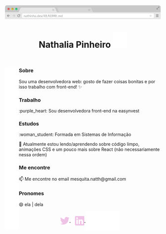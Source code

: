 <header>
  <img src="assets/browser.png" alt="topo do navegador com barra de endereço escrito nathinha.dev/README.md">
  <h1 align="center">
    Nathalia Pinheiro 
    <img src="assets/sparkles.svg" height="50" alt="três brilhinhos rosas piscando" />
  </h1>
</header>

<main>
  <img align="left" height="520px" alt="" src="assets/emptySpace.png" />

  <section>
    <h3>Sobre</h3>
    <p> Sou uma desenvolvedora web: gosto de fazer coisas bonitas e por isso trabalho com front-end! ✨</p>
  </section>
  
  <section>
    <h3>Trabalho</h3>
    <p> :purple_heart:  Sou desenvolvedora front-end na easynvest </p>
  </section>
  
  <section>
    <h3>Estudos</h3>
    <p> :woman_student:  Formada em Sistemas de Informação </p>
    <p> 📖  Atualmente estou lendo/aprendendo sobre código limpo, animações CSS e um pouco mais sobre React (não necessariamente nessa ordem)</p>
  </section>
  
  <section>
    <h3>Me encontre</h3>
    <p> 📫  Me encontre no email mesquita.natth@gmail.com</p>
  </section>

  <section>
    <h3>Pronomes</h3>
    <p> 😄  ela | dela</p>
  </section>
</main>

  <footer>
    <p align="center">
      <a href="https://twitter.com/@nathi_pinheiro" target="blank">
        <img align="center" src="assets/twitter.svg" alt="@nathi_pinheiro" height="30" width="30" />
      </a>
      <img align="center" alt="" src="assets/emptySpace.png" height="10" width="10" />
      <a href="https://www.linkedin.com/in/nathalia-pinheiro" target="blank">
        <img align="center" src="assets/linkedin.svg" alt="nathalia-pinheiro" height="30" width="30" />
      </a>
      <img align="center" alt="" src="assets/emptySpace.png" height="60" width="110" />
    </p>
  </footer>
